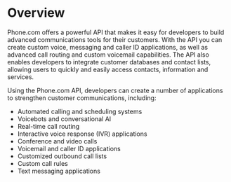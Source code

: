 # Overview

Phone.com offers a powerful API that makes it easy for developers to build advanced communications tools for their customers. With the API you can create custom voice, messaging and caller ID applications, as well as advanced call routing and custom voicemail capabilities. The API also enables developers to integrate customer databases and contact lists, allowing users to quickly and easily access contacts, information and services.

Using the Phone.com API, developers can create a number of applications to strengthen customer communications, including:

- Automated calling and scheduling systems
- Voicebots and conversational AI
- Real-time call routing
- Interactive voice response (IVR) applications
- Conference and video calls
- Voicemail and caller ID applications
- Customized outbound call lists
- Custom call rules
- Text messaging applications
